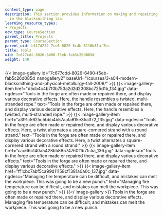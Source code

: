 ```yaml
---
content_type: page
description: This section provides information on making and repairing tools used
  in the blacksmithing lab.
learning_resource_types:
- Projects
ocw_type: CourseSection
parent_title: Projects
parent_type: CourseSection
parent_uid: b317d232-7cc6-6820-6c4b-6116b31af7bc
title: Tools
uid: 7c677cdd-8026-6490-f5eb-fab5c26d085d
weight: 140
---
```

{{< image-gallery id="7c677cdd-8026-6490-f5eb-fab5c26d085d_nanogallery2" baseUrl="/courses/3-a04-modern-blacksmithing-and-physical-metallurgy-fall-2008/" >}}
{{< image-gallery-item href="d5cb4c4b7f0b753a2d2d2308bc725d1b_134.jpg" data-ngdesc="Tools in the forge are often made or repaired there, and display various decorative effects. Here, the handle resembles a twisted, multi-stranded rope." text="Tools in the forge are often made or repaired there, and display various decorative effects. Here, the handle resembles a twisted, multi-stranded rope." >}}
{{< image-gallery-item href="a391c5625c5bbb4b57aafa615e35a372_135.jpg" data-ngdesc="Tools in the forge are often made or repaired there, and display various decorative effects. Here, a twist alternates a square-cornered strand with a round strand." text="Tools in the forge are often made or repaired there, and display various decorative effects. Here, a twist alternates a square-cornered strand with a round strand." >}}
{{< image-gallery-item href="cac66c140a5428bb88574760f1b7fc5a_136.jpg" data-ngdesc="Tools in the forge are often made or repaired there, and display various decorative effects." text="Tools in the forge are often made or repaired there, and display various decorative effects." >}}
{{< image-gallery-item href="ff1cbc7abf5ca99d11158cf1381a0a0c_137.jpg" data-ngdesc="Managing fire temperature can be difficult, and mistakes can melt the workpiece. This was going to be a new punch." text="Managing fire temperature can be difficult, and mistakes can melt the workpiece. This was going to be a new punch." >}}
{{</ image-gallery >}}
Tools in the forge are often made or repaired there, and display various decorative effects. Managing fire temperature can be difficult, and mistakes can melt the workpiece. This was going to be a new punch.